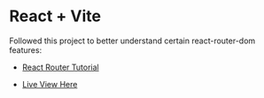 # React + Vite

Followed this project to better understand certain react-router-dom features:

- [React Router Tutorial](https://reactrouter.com/en/main/start/tutorial)

- [Live View Here](https://660c5aead5d1591945ac9780--dapper-naiad-19b4b9.netlify.app/)
